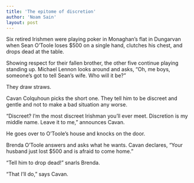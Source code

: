 ```yaml
---
title: 'The epitome of discretion'
author: 'Noam Sain'
layout: post
---
```


Six retired Irishmen were playing poker in Monaghan’s flat in Dungarvan when Sean O’Toole loses $500 on a single hand, clutches his chest, and drops dead at the table.  
  
Showing respect for their fallen brother, the other five continue playing standing up. Michael Lennon looks around and asks, “Oh, me boys, someone’s got to tell Sean’s wife. Who will it be?”

They draw straws.

Cavan Colquhoun picks the short one. They tell him to be discreet and gentle and not to make a bad situation any worse.

“Discreet? I’m the most discreet Irishman you’ll ever meet. Discretion is my middle name. Leave it to me,” announces Cavan.

He goes over to O’Toole’s house and knocks on the door.

Brenda O’Toole answers and asks what he wants. Cavan declares, “Your husband just lost $500 and is afraid to come home.”

“Tell him to drop dead!” snarls Brenda.

“That I’ll do,” says Cavan.